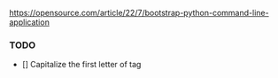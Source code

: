 https://opensource.com/article/22/7/bootstrap-python-command-line-application

### TODO

- [] Capitalize the first letter of tag 

